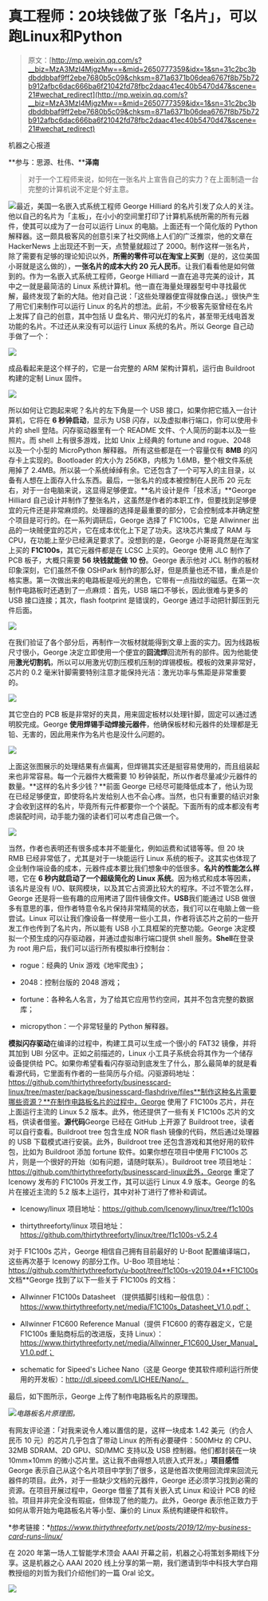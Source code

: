 # 真工程师：20块钱做了张「名片」，可以跑Linux和Python

> 原文：[http://mp.weixin.qq.com/s?__biz=MzA3MzI4MjgzMw==&mid=2650777359&idx=1&sn=31c2bc3bdbddbbaf9ff2ebe7680b5c09&chksm=871a6371b06dea6767f8b75b72b912afbc6dac666ba6f21042fd78fbc2daac41ec40b5470d47&scene=21#wechat_redirect](http://mp.weixin.qq.com/s?__biz=MzA3MzI4MjgzMw==&mid=2650777359&idx=1&sn=31c2bc3bdbddbbaf9ff2ebe7680b5c09&chksm=871a6371b06dea6767f8b75b72b912afbc6dac666ba6f21042fd78fbc2daac41ec40b5470d47&scene=21#wechat_redirect)

机器之心报道

**参与：思源、杜伟、****泽南**

> 对于一个工程师来说，如何在一张名片上宣告自己的实力？在上面制造一台完整的计算机说不定是个好主意。

![](../Images/fea47844c7bfc5d23b319543f3b4997d.jpg)最近，美国一名嵌入式系统工程师 George Hilliard 的名片引发了众人的关注。他以自己的名片为「主板」，在小小的空间里打印了计算机系统所需的所有元器件，使其可以成为了一台可以运行 Linux 的电脑。上面还有一个简化版的 Python 解释器。这一颇具极客风的创意引来了社交网络上人们的广泛推崇，他的文章在 HackerNews 上出现还不到一天，点赞量就超过了 2000。制作这样一张名片，除了需要有足够的理论知识以外，**所需的零件可以在淘宝上买到**（是的，这位美国小哥就是这么做的），**一张名片的成本大约 20 元人民币**。让我们看看他是如何做到的。作为一名嵌入式系统工程师，George Hilliard 一直在追寻完美的设计，其中之一就是最简洁的 Linux 系统计算机。他一直在海量处理器型号中寻找最优解，最终发现了新的大陆。他对自己说：「这些处理器便宜得就像白送。」很快产生了用它们来制作可以运行 Linux 的名片的想法。此前，不少极客先驱曾经在名片上发挥了自己的创意，其中包括 U 盘名片、带闪光灯的名片，甚至带无线电首发功能的名片。不过还从来没有可以运行 Linux 系统的名片。所以 George 自己动手做了一个：

![](../Images/2b6fe9fd45527728a90036d4b957b7df.jpg)

成品看起来是这个样子的，它是一台完整的 ARM 架构计算机，运行由 Buildroot 构建的定制 Linux 固件。

![](../Images/38eefea781245d356b22ad898a2aa5c7.jpg)

所以如何让它跑起来呢？名片的左下角是一个 USB 接口，如果你把它插入一台计算机，它将在 **6 秒钟启动**，显示为 USB 闪存，以及虚拟串行端口，你可以使用卡片的 shell 登陆。闪存驱动器里有一个 README 文件、个人简历的副本以及一些照片。而 shell 上有很多游戏，比如 Unix 上经典的 fortune and rogue、2048 以及一个小型的 MicroPython 解释器。
所有这些都是在一个容量仅有 **8MB** 的闪存卡上实现的。Bootloader 的大小为 256KB，内核为 1.6MB，整个根文件系统用掉了 2.4MB。所以装一个系统绰绰有余。它还包含了一个可写入的主目录，以备有人想在上面存入什么东西。最后，一张名片的成本被控制在人民币 20 元左右，对于一台电脑来说，这显得足够便宜。**名片设计是件「技术活」**George Hilliard 自己设计并制作了整张名片，这虽然是作者的本职工作，但要找到足够便宜的元件还是非常麻烦的。处理器的选择是最重要的部分，它会控制成本并确定整个项目是可行的。在一系列调研后，George 选择了 F1C100s，它是 Allwinner 出品的一块贼便宜的芯片，它在成本优化上下足了功夫。这块芯片集成了 RAM 与 CPU，在功能上至少已经满足要求了。没想到的是，George 小哥哥竟然是在淘宝上买的 **F1C100s**，其它元器件都是在 LCSC 上买的。George 使用 JLC 制作了 PCB 板子，大概只需要 **56 块钱就能做 10 份**。George 表示他对 JCL 制作的板材印象深刻，它们虽然不像 OSHPark 制作的那么好，但是质量也还不错，重点是价格实惠。第一次做出来的电路板是哑光的黑色，它带有一点指纹的磁感。在第一次制作电路板时还遇到了一点麻烦：首先，USB 端口不够长，因此很难与更多的 USB 接口连接；其次，flash footprint 是错误的，George 通过手动把针脚压到元件后面。

![](../Images/b335887a2cc4c9502b72b82524645b26.jpg)

在我们验证了各个部分后，再制作一次板材就能得到文章上面的实力。因为线路板尺寸很小，George 决定立即使用一个便宜的**回流焊**回流所有的部件。因为他能使用**激光切割机**，所以可以用激光切割压模机压制的焊锡模板。模板的效果非常好，芯片的 0.2 毫米针脚需要特别注意才能保持光洁：激光功率与焦距是非常重要的。

![](../Images/2a354ed8b5dd1d1acb502ba39c99478b.jpg)

其它空白的 PCB 板是非常好的夹具，用来固定板材以处理针脚，固定可以通过透明胶完成。George **使用焊锡手动焊接元器件**，他确保板材和元器件的处理都是无铅、无害的，因此用来作为名片也是没什么问题的。

![](../Images/fe2c1aabafda52999ce2e248718ce709.jpg)

上面这张图展示的处理结果有点偏离，但焊锡其实还是挺容易使用的，而且组装起来也非常容易。每一个元器件大概需要 10 秒钟装配，所以作者尽量减少元器件的数量。**这样的名片多少钱？**前面 George 已经尽可能降低成本了，他认为现在已经足够便宜，即使将名片发给别人也不会心疼。当然，也只有重要的结识对象才会收到这样的名片，毕竟所有元件都要你一个个装配。下面所有的成本都没有考虑装配时间，动手能力强的读者们可以考虑自己做一个。

![](../Images/063ba5c9114e5d63cdae99b0891feb98.jpg)

当然，作者也表明还有很多成本并不能量化，例如运费和试错等等。但 20 块 RMB 已经非常低了，尤其是对于一块能运行 Linux 系统的板子。这其实也体现了企业制作端设备的成本，元器件成本要比我们想象中的低很多。**名片的性能怎么样**嗯，它在 **6 秒内就启动了一个超级简化的 Linux 系统**。因为格式和成本等因素，该名片是没有 I/O、联网模块，以及其它占资源比较大的程序。不过不管怎么样，George 还是将一些有趣的应用拷进了固件镜像文件。**USB**我们能通过 USB 做很多有意思的事，但作者特意令名片保持非常精简的状态，我们可以在电脑上做一些尝试。Linux 可以让我们像设备一样使用一些小工具，作者将该芯片之前的一些开发工作也传到了名片内，所以能有 USB 小工具框架的完整功能。George 决定模拟一个预生成的闪存驱动器，并通过虚拟串行端口提供 shell 服务。**Shell**在登录为 root 用户后，我们可以运行所有模拟串行控制台：

*   rogue：经典的 Unix 游戏《地牢爬虫》；

*   2048：控制台版的 2048 游戏；

*   fortune：各种名人名言，为了给其它应用节约空间，其并不包含完整的数据库；

*   micropython：一个非常轻量的 Python 解释器。

**模拟闪存驱动**在编译的过程中，构建工具可以生成一个很小的 FAT32 镜像，并将其加到 UBI 分区中。正如之前描述的，Linux 小工具子系统会将其作为一个储存设备提供给 PC。如果你希望看看闪存驱动到底发生了什么，那么最简单的就是看看源代码，它里面有作者的一些简历与介绍。闪驱源码地址：https://github.com/thirtythreeforty/businesscard-linux/tree/master/package/businesscard-flashdrive/files**制作这种名片需要哪些资源？**在制作电路板名片的过程中，George 使用了 F1C100s 芯片，并在上面运行主流的 Linux 5.2 版本。此外，他还提供了一些有关 F1C100s 芯片的文档，供读者借鉴。**源代码**George 已经在 GitHub 上开源了 Buildroot tree，读者可以自行查看。Buildroot tree 包含生成 NOR flash 镜像的代码，然后通过处理器的 USB 下载模式进行安装。此外，Buildroot tree 还包含游戏和其他好用的软件包，比如为 Buildroot 添加 fortune 软件。如果你想在项目中使用 F1C100s 芯片，则是一个很好的开始（如有问题，请随时联系）。Buildroot tree 项目地址：https://github.com/thirtythreeforty/businesscard-linux此外，George 重定了 Icenowy 发布的 F1C100s 开发工作，其可以运行 Linux 4.9 版本。George 的名片在接近主流的 5.2 版本上运行，其中对补丁进行了修补和调试。

*   Icenowy/linux 项目地址：https://github.com/Icenowy/linux/tree/f1c100s

*   thirtythreeforty/linux 项目地址：https://github.com/thirtythreeforty/linux/tree/f1c100s-v5.2.4

对于 F1C100s 芯片，George 相信自己拥有目前最好的 U-Boot 配置编译端口，这些再次基于 Icenowy 的部分工作。U-Boo 项目地址：https://github.com/thirtythreeforty/u-boot/tree/f1c100s-v2019.04**F1C100s 文档**George 找到了以下一些关于 F1C100s 的文档：

*   Allwinner F1C100s Datasheet （提供插脚引线和一般信息）：https://www.thirtythreeforty.net/media/F1C100s_Datasheet_V1.0.pdf；

*   Allwinner F1C600 Reference Manual（提供 F1C600 的寄存器定义，它是 F1C100s 重贴商标后的改进版，支持 Linux）：https://www.thirtythreeforty.net/media/Allwinner_F1C600_User_Manual_V1.0.pdf；

*   schematic for Sipeed's Lichee Nano（这是 George 使其软件顺利运行所使用的开发板）：http://dl.sipeed.com/LICHEE/Nano/。

最后，如下图所示，George 上传了制作电路板名片的原理图。

![](../Images/1f5aa2f36c014617ebf38fc1b71eaf23.jpg)*电路板名片原理图。*

有网友评论道：「对我来说令人难以置信的是，这样一块成本 1.42 美元（约合人民币 10 元）的芯片几乎包含了带动 Linux 的所有必要硬件：500MHz 的 CPU、32MB SDRAM、2D GPU、SD/MMC 支持以及 USB 控制器。他们都封装在一块 10mm×10mm 的微小芯片里。这让我不由得想入坑嵌入式开发。」**项目感悟**George 表示自己从这个名片项目中学到了很多，这是他首次使用回流焊来回流元器件的项目。此外，对于一些缺少文档的元器件，George 还必须学习找到必需的资源。在项目开展过程中，George 借鉴了其有关嵌入式 Linux 和设计 PCB 的经验。项目并非完全没有瑕疵，但体现了他的能力。此外，George 表示他正致力于如何从零开始为电路板名片等小型、廉价的 Linux 系统构建硬件和软件。

*参考链接：**https://www.thirtythreeforty.net/posts/2019/12/my-business-card-runs-linux/*

在 2020 年第一场人工智能学术顶会 AAAI 开幕之前，机器之心将策划多期线下分享。这是机器之心 AAAI 2020 线上分享的第一期，我们邀请到华中科技大学白翔教授组的刘哲为我们介绍他们的一篇 Oral 论文。

![](../Images/2da8fa8e57ceb39c2e35a2b9e9730f7e.jpg)